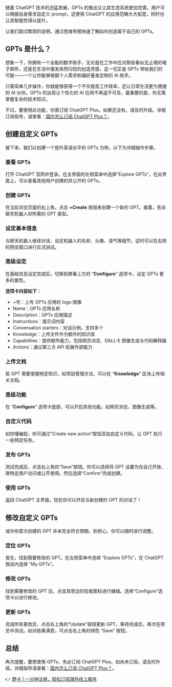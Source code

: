 随着 ChatGPT 技术的迅猛发展，GPTs 的推出又让其生态系统更加完善。用户可以根据自身需求自定义 prompt，这使得 ChatGPT 的应用范畴大大拓宽，同时也让其智能性得以提升。

让我们跳过繁琐的说明，通过思维导图快速了解如何创造属于自己的 GPTs。

## GPTs 是什么？

想象一下，你拥有一个全能的数字助手，无论是在工作中应对那些看似无止境的电子邮件，还是在生活中激发突然闪现的创造灵感，这一切正是 GPTs 带给我们的可能——一个让你能够根据个人需求和偏好量身定制的 AI 助手。

只需简单几步操作，你就能够获得一个不仅提高工作效率，还让日常生活更为便捷的 AI 伙伴。GPTs 的出现让个性化的 AI 应用不再遥不可及，最重要的是，你无需掌握复杂的技术知识。

不过，要使用此功能，你需订阅 ChatGPT Plus。如果还没有，请及时升级。详细订阅指导，请查看：[国内怎么订阅 ChatGPT Plus？](https://bit.ly/bewildcard)。

## 创建自定义 GPTs

接下来，我们以创建一个提升英语水平的 GPTs 为例，以下为详细操作步骤。

### 查看 GPTs

打开 ChatGPT 官网并登录。在主界面的左侧菜单中选择“Explore GPTs”。在此界面上，可以查看其他用户创建的并公开的 GPTs。

### 创建 GPTs

在当前浏览页面的右上角，点击 **+Create** 按钮来创建一个新的 GPT。接着，告诉聊天机器人你所需的 GPT 类型。

### 设定基本信息

与聊天机器人继续对话，设定机器人的名称、头像、语气等细节。这时可以在右侧的预览窗口进行实况测试。

### 高级设定

在基础信息设定完成后，切换到屏幕上方的 “**Configure**” 选项卡，设定 GPTs 更多的属性。

**选项卡内容如下：**

- +号：上传 GPTs 应用的 logo 图像
- Name：GPTs 应用名称
- Description：GPTs 应用描述
- Instructions：提示词内容
- Conversation starters：对话示例，支持多个
- Knowledge：上传文件作为额外的知识库
- Capabilities：提供额外能力，包括网页浏览、DALL-E 图像生成与代码解释器
- Actions：通过第三方 API 拓展外部能力

### 上传文档

若 GPT 需要掌握特定知识，如项目管理方法，可以在 “**Knowledge**” 区块上传相关文档。

### 高级功能

在 “**Configure**” 选项卡底部，可以开启其他功能，如网页浏览、图像生成等。

### 自定义代码

如你懂编程，你可通过“Create new action”按钮添加自定义代码，让 GPT 执行一些特定任务。

### 发布 GPTs

测试完成后，点击右上角的“Save”按钮。你可以选择将 GPT 设置为仅自己开放、限特定用户访问或公开使用。然后选择“Confirm”完成创建。

### 使用 GPTs

返回 ChatGPT 主界面，现在你可以开启与新创建的 GPT 的对话了！

## 修改自定义 GPTs

或许你首次创建的 GPT 并未完全符合预期，别担心，你可以随时进行调整。

### 定位 GPTs

首先，找到需要修改的 GPT。在左侧菜单中选择 “Explore GPTs”，在 ChatGPT 商店内选择 “My GPTs”。

### 修改 GPTs

找到需要修改的 GPT 后，点击其旁边的铅笔图标进行编辑。选择“Configure”选项卡以进行修改。

### 更新 GPTs

完成所有更改后，点击右上角的“Update”按钮更新 GPT。等待完成后，再次在预览中测试。如对结果满意，可点击右上角的绿色 “Save” 按钮。

## 总结

再次提醒，要想使用 GPTs，务必订阅 ChatGPT Plus。如尚未订阅，请及时升级。详细指导请查看：[国内怎么订阅 ChatGPT Plus？](https://bit.ly/bewildcard)。

👉 [野卡 | 一分钟注册，轻松订阅海外线上服务](https://bit.ly/bewildcard)